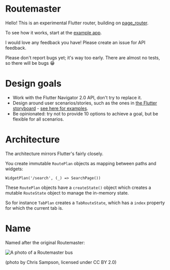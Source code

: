 # Routemaster

Hello! This is an experimental Flutter router, building on [page_router](https://github.com/johnpryan/page_router).

To see how it works, start at the [example app](https://github.com/tomgilder/routemaster/blob/main/examples/mobile_app/lib/main.dart).

I would love any feedback you have! Please create an issue for API feedback.

Please don't report bugs yet; it's way too early. There are almost no tests, so there will be bugs 😁 

# Design goals

* Work with the Flutter Navigator 2.0 API, don't try to replace it.
* Design around user scenarios/stories, such as the ones in [the Flutter storyboard](https://github.com/flutter/uxr/files/5953028/PUBLIC.Flutter.Navigator.API.Scenarios.-.Storyboards.pdf) - [see here for examples](https://github.com/tomgilder/routemaster/wiki/Routermaster-Flutter-scenarios).
* Be opinionated: try not to provide 10 options to achieve a goal, but be flexible for all scenarios.


# Architecture 

The architecture mirrors Flutter's fairly closely.

You create immutable `RoutePlan` objects as mapping between paths and widgets:

`WidgetPlan('/search', (_) => SearchPage())`

These `RoutePlan` objects have a `createState()` object which creates a mutable `RouteState` object to manage the in-memory state.

So for instance `TabPlan` creates a `TabRouteState`, which has a `index` property for which the current tab is.

# Name

Named after the original Routemaster:

![A photo of a Routemaster bus](https://upload.wikimedia.org/wikipedia/commons/thumb/e/ea/Routemaster_RML2375_%28JJD_375D%29%2C_6_March_2004.jpg/320px-Routemaster_RML2375_%28JJD_375D%29%2C_6_March_2004.jpg)

(photo by Chris Sampson, licensed under CC BY 2.0)